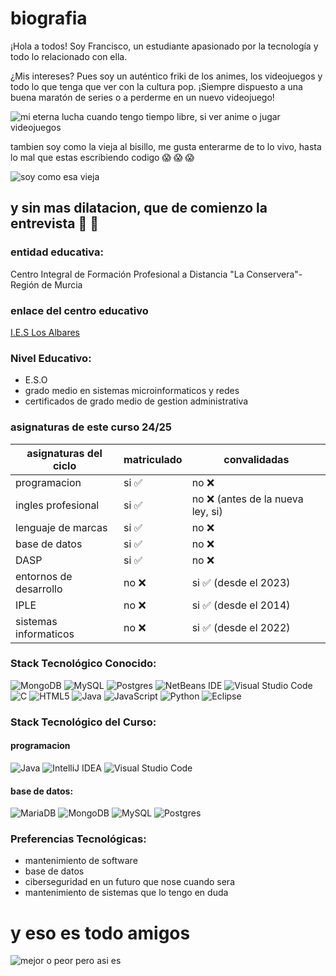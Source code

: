 # biografia

¡Hola a todos!
Soy Francisco, un estudiante apasionado por la tecnología y todo lo relacionado con ella.

¿Mis intereses?
Pues soy un auténtico friki de los animes, los videojuegos y todo lo que tenga que ver con la cultura pop. ¡Siempre dispuesto a una buena maratón de series o a perderme en un nuevo videojuego!


![](https://i.ytimg.com/vi/g_kjupNyZj8/hq720.jpg?sqp=-oaymwEhCK4FEIIDSFryq4qpAxMIARUAAAAAGAElAADIQj0AgKJD&rs=AOn4CLBMyJDTPw2pCa8v2QBykMc4DLP6XQ "mi eterna lucha cuando tengo tiempo libre, si ver anime o jugar videojuegos ")

tambien soy como la vieja al bisillo, me gusta enterarme de to lo vivo, hasta lo mal que estas escribiendo codigo :scream: :scream: :scream:

![](https://imagenes.elpais.com/resizer/v2/DTVG7FYRUZ2OBN7XKLKQAJ6MVY.jpg?auth=d5dbdbbccb2a4904002fcd3ff073970981367d080b73fd902316af51f6aba91d&width=1960&height=1103&smart=true "soy como esa vieja " )

## y sin mas dilatacion, que de comienzo la entrevista :bookmark_tabs: :page_facing_up:

### **entidad educativa:**
Centro Integral de Formación Profesional a Distancia "La Conservera"- Región de Murcia

### **enlace del centro educativo**
  [I.E.S Los Albares](https://www.ieslosalbares.es/ "I.E.S Los Albares" )

### **Nivel Educativo:**
*  E.S.O
*  grado medio en sistemas microinformaticos y redes
*  certificados de grado medio de gestion      administrativa

### **asignaturas de este curso 24/25**

| asignaturas del ciclo              | matriculado    | convalidadas |
| -----------------------            | -----------    | ----------------------------------- |
  | programacion                       | si ✅         | no ❌ |
  | ingles profesional                 | si ✅         | no ❌ (antes de la nueva ley, si) |
  | lenguaje de marcas                 | si ✅         | no ❌ |
  | base de datos                      | si ✅         | no ❌ |
  | DASP                               | si ✅         | no ❌ |
  | entornos de desarrollo             | no ❌         | si ✅ (desde el 2023) |
  | IPLE                               | no ❌         | si ✅ (desde el 2014) |
  | sistemas informaticos              | no ❌         | si ✅ (desde el 2022) |


       
### **Stack Tecnológico Conocido:**

  ![MongoDB](https://img.shields.io/badge/MongoDB-%234ea94b.svg?style=for-the-badge&logo=mongodb&logoColor=white)  ![MySQL](https://img.shields.io/badge/mysql-4479A1.svg?style=for-the-badge&logo=mysql&logoColor=white) ![Postgres](https://img.shields.io/badge/postgres-%23316192.svg?style=for-the-badge&logo=postgresql&logoColor=white) ![NetBeans IDE](https://img.shields.io/badge/NetBeansIDE-1B6AC6.svg?style=for-the-badge&logo=apache-netbeans-ide&logoColor=white) ![Visual Studio Code](https://img.shields.io/badge/Visual%20Studio%20Code-0078d7.svg?style=for-the-badge&logo=visual-studio-code&logoColor=white) ![C](https://img.shields.io/badge/c-%2300599C.svg?style=for-the-badge&logo=c&logoColor=white) ![HTML5](https://img.shields.io/badge/html5-%23E34F26.svg?style=for-the-badge&logo=html5&logoColor=white) ![Java](https://img.shields.io/badge/java-%23ED8B00.svg?style=for-the-badge&logo=openjdk&logoColor=white) ![JavaScript](https://img.shields.io/badge/javascript-%23323330.svg?style=for-the-badge&logo=javascript&logoColor=%23F7DF1E) ![Python](https://img.shields.io/badge/python-3670A0?style=for-the-badge&logo=python&logoColor=ffdd54) ![Eclipse](https://img.shields.io/badge/Eclipse-FE7A16.svg?style=for-the-badge&logo=Eclipse&logoColor=white) 

 ### **Stack Tecnológico del Curso:** 
#### programacion
   ![Java](https://img.shields.io/badge/java-%23ED8B00.svg?style=for-the-badge&logo=openjdk&logoColor=white) ![IntelliJ IDEA](https://img.shields.io/badge/IntelliJIDEA-000000.svg?style=for-the-badge&logo=intellij-idea&logoColor=white) 	![Visual Studio Code](https://img.shields.io/badge/Visual%20Studio%20Code-0078d7.svg?style=for-the-badge&logo=visual-studio-code&logoColor=white)

#### base de datos:
  ![MariaDB](https://img.shields.io/badge/MariaDB-003545?style=for-the-badge&logo=mariadb&logoColor=white) ![MongoDB](https://img.shields.io/badge/MongoDB-%234ea94b.svg?style=for-the-badge&logo=mongodb&logoColor=white) ![MySQL](https://img.shields.io/badge/mysql-4479A1.svg?style=for-the-badge&logo=mysql&logoColor=white) ![Postgres](https://img.shields.io/badge/postgres-%23316192.svg?style=for-the-badge&logo=postgresql&logoColor=white)

### **Preferencias Tecnológicas:**
* mantenimiento de software
* base de datos
* ciberseguridad en un futuro que nose cuando sera
* mantenimiento de sistemas que lo tengo en duda

# y eso es todo amigos
![](https://media.tenor.com/PuXiNA8m6QcAAAAM/porky-looney-tunes.gif "mejor o peor pero asi es")

